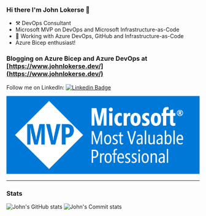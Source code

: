 ### Hi there I'm John Lokerse 👋

 - ⚒ DevOps Consultant
 - Microsoft MVP on DevOps and Microsoft Infrastructure-as-Code
 - 🚀 Working with Azure DevOps, GitHub and Infrastructure-as-Code
 - Azure Bicep enthusiast!

### Blogging on Azure Bicep and Azure DevOps at [https://www.johnlokerse.dev/](https://www.johnlokerse.dev/)
Follow me on LinkedIn: [![Linkedin Badge](https://img.shields.io/badge/-johnlokerse-blue?style=flat&logo=Linkedin&logoColor=white&link=https://www.linkedin.com/in/johnlokerse/)](https://www.linkedin.com/in/johnlokerse/)

![](./github-profile-mvp.jpg)

---
### Stats

![John's GitHub stats](https://github-readme-stats.vercel.app/api?username=johnlokerse&show_icons=true&theme=onedark)
![John's Commit stats](https://github-profile-summary-cards.vercel.app/api/cards/profile-details?username=johnlokerse&theme=github_dark)

